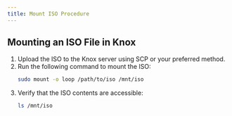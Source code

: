 ```yaml
---
title: Mount ISO Procedure
---
```


## Mounting an ISO File in Knox

1. Upload the ISO to the Knox server using SCP or your preferred method.
2. Run the following command to mount the ISO:
   ```bash
   sudo mount -o loop /path/to/iso /mnt/iso
3. Verify that the ISO contents are accessible:
   ```bash
   ls /mnt/iso